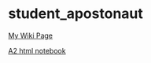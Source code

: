 # student_apostonaut

[My Wiki Page](https://github.com/bcb420-2020/student_apostonaut/wiki)

[A2 html notebook](https://github.com/bcb420-2020/student_apostonaut/blob/master/assignment2/A2_michaelapostolides.html)
